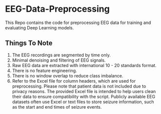 # EEG-Data-Preprocessing
This Repo contains the code for preprocessing EEG data for training and evaluating Deep Learning models. 

## Things To Note
1. The EEG recordings are segmented by time only.
2. Minimal denoising and filtering of EEG signals.
3. Raw EEG data are extracted with international 10 - 20 standards format.
4. There is no feature engineering.
5. There is no window overlap to reduce class imbalance.
6. Refer to the Excel file for column headers, which are used for preprocessing. Please note that patient data is not included due to privacy reasons. The provided Excel file is intended to help users clean their data to ensure compatibility with the script. Publicly available EEG datasets often use Excel or text files to store seizure information, such as the start and end times of seizure events.
